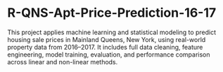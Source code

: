 # R-QNS-Apt-Price-Prediction-16-17
This project applies machine learning and statistical modeling to predict housing sale prices in Mainland Queens, New York, using real-world property data from 2016–2017. It includes full data cleaning, feature engineering, model training, evaluation, and performance comparison across linear and non-linear methods.
